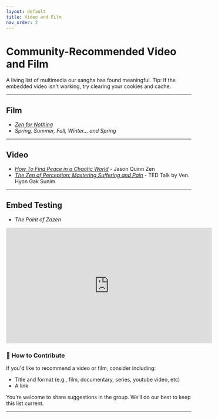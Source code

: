```yaml
---
layout: default
title: Video and Film
nav_order: 2
---
```


# Community-Recommended Video and Film

A living list of multimedia our sangha has found meaningful.
Tip: If the embedded video isn't working, try clearing your cookies and cache.

---

## Film

- [*Zen for Nothing*](https://www.youtube.com/watch?v=H2Gz1ikHruQ&pp=ygUUemVuIGZvciBub3RoaW5nIGZpbG0%3D)
- *Spring, Summer, Fall, Winter... and Spring*

---

## Video

- [*How To Find Peace in a Chaotic World*](https://www.youtube.com/watch?v=Nz2-u2ZzrRE) - Jason Quinn Zen
- [*The Zen of Perception: Mastering Suffering and Pain*](https://www.youtube.com/watch?v=vqSRwf-76H4) - TED Talk by Ven. Hyon Gak Sunim

---

## Embed Testing

- *The Point of Zazen*

<iframe width="560" height="315" src="https://www.youtube-nocookie.com/embed/qcvWYqfohr8?si=WFt_O4-AARZg4k2G" title="YouTube video player" frameborder="0" allow="accelerometer; clipboard-write; encrypted-media; gyroscope; picture-in-picture; web-share" allowfullscreen></iframe>

### 🎥 How to Contribute

If you'd like to recommend a video or film, consider including:

- Title and format (e.g., film, documentary, series, youtube video, etc)
- A link

You’re welcome to share suggestions in the group. We’ll do our best to keep this list current.

---
